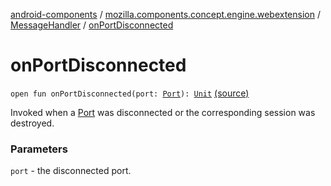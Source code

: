 [android-components](../../index.md) / [mozilla.components.concept.engine.webextension](../index.md) / [MessageHandler](index.md) / [onPortDisconnected](./on-port-disconnected.md)

# onPortDisconnected

`open fun onPortDisconnected(port: `[`Port`](../-port/index.md)`): `[`Unit`](https://kotlinlang.org/api/latest/jvm/stdlib/kotlin/-unit/index.html) [(source)](https://github.com/mozilla-mobile/android-components/blob/master/components/concept/engine/src/main/java/mozilla/components/concept/engine/webextension/WebExtension.kt#L187)

Invoked when a [Port](../-port/index.md) was disconnected or the corresponding session was
destroyed.

### Parameters

`port` - the disconnected port.